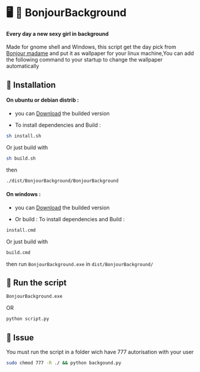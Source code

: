 # 🖥️ 👙 BonjourBackground

#### Every day a new sexy girl in background
Made for gnome shell and Windows, this script get the day pick from [Bonjour madame](http://dites.bonjourmadame.fr "Bonjour madame") and put it as wallpaper for your linux machine,You can add the following command to your startup to change the wallpaper automatically
## 🔧 Installation
#### On ubuntu or debian distrib :
*   you can [Download](http://arnaudtriolet.fr/BonjourBackground-Linux.zip "Download") the builded version

*   To install dependencies and Build :
```bash
sh install.sh
```

  Or just build with
  ```bash
  sh build.sh
  ```

  then
  ```bash
  ./dist/BonjourBackground/BonjourBackground
  ```

#### On windows :
*   you can [Download](http://arnaudtriolet.fr/BonjourBackground-Win.zip "Download") the builded version

*   Or build :
To install dependencies and Build :
```bash
install.cmd
```

  Or just build with
  ```bash
  build.cmd
  ```

then run `BonjourBackground.exe` in `dist/BonjourBackground/`


## 🏃‍ Run the script
```bash
BonjourBackground.exe
```
OR
```bash
python script.py
```

## 🐞 Issue
You must run the script in a folder wich have 777 autorisation with your user
```bash
sudo chmod 777 -R ./ && python backgound.py
```
